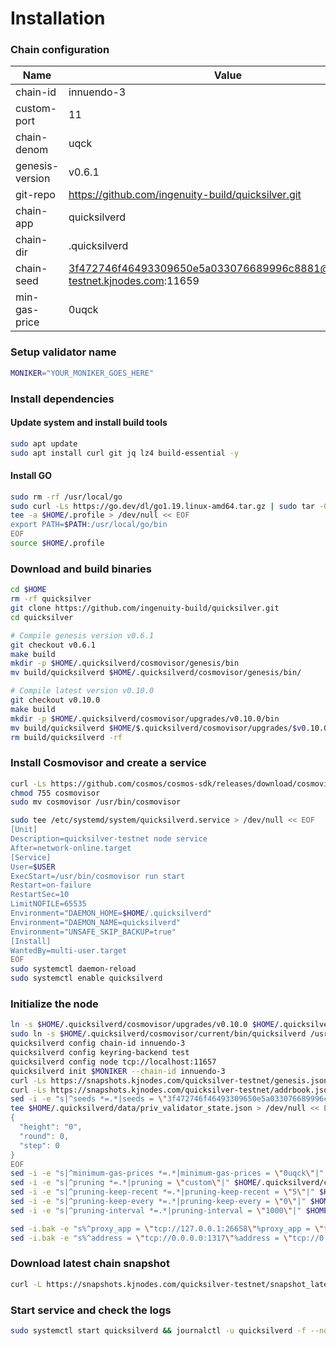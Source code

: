 # Installation

### Chain configuration

| Name              | Value                                                                |
| ----------------- | -------------------------------------------------------------------- |
| chain-id          | innuendo-3                                                          |
| custom-port       | 11                                                        |
| chain-denom       | uqck                                                       |
| genesis-version   | v0.6.1                                                   |
| git-repo          | https://github.com/ingenuity-build/quicksilver.git                                                           |
| chain-app         | quicksilverd                                                         |
| chain-dir         | .quicksilverd                                                         |
| chain-seed        | 3f472746f46493309650e5a033076689996c8881@quicksilver-testnet.kjnodes.com:11659  |
| min-gas-price     | 0uqck                                                     |


### Setup validator name

```bash
MONIKER="YOUR_MONIKER_GOES_HERE"
```

### Install dependencies

#### Update system and install build tools

```bash
sudo apt update
sudo apt install curl git jq lz4 build-essential -y
```

#### Install GO

```bash
sudo rm -rf /usr/local/go
sudo curl -Ls https://go.dev/dl/go1.19.linux-amd64.tar.gz | sudo tar -C /usr/local -xz
tee -a $HOME/.profile > /dev/null << EOF
export PATH=$PATH:/usr/local/go/bin
EOF
source $HOME/.profile
```

### Download and build binaries

```bash
cd $HOME
rm -rf quicksilver
git clone https://github.com/ingenuity-build/quicksilver.git
cd quicksilver

# Compile genesis version v0.6.1
git checkout v0.6.1
make build
mkdir -p $HOME/.quicksilverd/cosmovisor/genesis/bin
mv build/quicksilverd $HOME/.quicksilverd/cosmovisor/genesis/bin/

# Compile latest version v0.10.0
git checkout v0.10.0
make build
mkdir -p $HOME/.quicksilverd/cosmovisor/upgrades/v0.10.0/bin
mv build/quicksilverd $HOME/$.quicksilverd/cosmovisor/upgrades/$v0.10.0/bin/
rm build/quicksilverd -rf
```

### Install Cosmovisor and create a service

```bash
curl -Ls https://github.com/cosmos/cosmos-sdk/releases/download/cosmovisor%2Fv1.3.0/cosmovisor-v1.3.0-linux-amd64.tar.gz | tar xz
chmod 755 cosmovisor
sudo mv cosmovisor /usr/bin/cosmovisor

sudo tee /etc/systemd/system/quicksilverd.service > /dev/null << EOF
[Unit]
Description=quicksilver-testnet node service
After=network-online.target
[Service]
User=$USER
ExecStart=/usr/bin/cosmovisor run start
Restart=on-failure
RestartSec=10
LimitNOFILE=65535
Environment="DAEMON_HOME=$HOME/.quicksilverd"
Environment="DAEMON_NAME=quicksilverd"
Environment="UNSAFE_SKIP_BACKUP=true"
[Install]
WantedBy=multi-user.target
EOF
sudo systemctl daemon-reload
sudo systemctl enable quicksilverd
```

### Initialize the node

```bash
ln -s $HOME/.quicksilverd/cosmovisor/upgrades/v0.10.0 $HOME/.quicksilverd/cosmovisor/current
sudo ln -s $HOME/.quicksilverd/cosmovisor/current/bin/quicksilverd /usr/local/bin/quicksilverd
quicksilverd config chain-id innuendo-3
quicksilverd config keyring-backend test
quicksilverd config node tcp://localhost:11657
quicksilverd init $MONIKER --chain-id innuendo-3
curl -Ls https://snapshots.kjnodes.com/quicksilver-testnet/genesis.json > $HOME/.quicksilverd/config/genesis.json
curl -Ls https://snapshots.kjnodes.com/quicksilver-testnet/addrbook.json > $HOME/.quicksilverd/config/addrbook.json
sed -i -e "s|^seeds *=.*|seeds = \"3f472746f46493309650e5a033076689996c8881@quicksilver-testnet.rpc.kjnodes.com:11659\"|" $HOME/.quicksilverd/config/config.toml
tee $HOME/.quicksilverd/data/priv_validator_state.json > /dev/null << EOF
{
  "height": "0",
  "round": 0,
  "step": 0
}
EOF
sed -i -e "s|^minimum-gas-prices *=.*|minimum-gas-prices = \"0uqck\"|" $HOME/.quicksilverd/config/app.toml
sed -i -e "s|^pruning *=.*|pruning = \"custom\"|" $HOME/.quicksilverd/config/app.toml
sed -i -e "s|^pruning-keep-recent *=.*|pruning-keep-recent = \"5\"|" $HOME/.quicksilverd/config/app.toml
sed -i -e "s|^pruning-keep-every *=.*|pruning-keep-every = \"0\"|" $HOME/.quicksilverd/config/app.toml
sed -i -e "s|^pruning-interval *=.*|pruning-interval = \"1000\"|" $HOME/.quicksilverd/config/app.toml

sed -i.bak -e "s%^proxy_app = \"tcp://127.0.0.1:26658\"%proxy_app = \"tcp://127.0.0.1:11658\"%; s%^laddr = \"tcp://127.0.0.1:26657\"%laddr = \"tcp://127.0.0.1:11657\"%; s%^pprof_laddr = \"localhost:6060\"%pprof_laddr = \"localhost:11060\"%; s%^laddr = \"tcp://0.0.0.0:26656\"%laddr = \"tcp://0.0.0.0:11656\"%; s%^prometheus_listen_addr = \":26660\"%prometheus_listen_addr = \":11660\"%" $HOME/.quicksilverd/config/config.toml
sed -i.bak -e "s%^address = \"tcp://0.0.0.0:1317\"%address = \"tcp://0.0.0.0:11317\"%; s%^address = \":8080\"%address = \":11080\"%; s%^address = \"0.0.0.0:9090\"%address = \"0.0.0.0:11090\"%; s%^address = \"0.0.0.0:9091\"%address = \"0.0.0.0:11091\"%; s%^address = \"0.0.0.0:8545\"%address = \"0.0.0.0:11545\"%; s%^ws-address = \"0.0.0.0:8546\"%ws-address = \"0.0.0.0:11546\"%" $HOME/.quicksilverd/config/app.toml
```

### Download latest chain snapshot

```bash
curl -L https://snapshots.kjnodes.com/quicksilver-testnet/snapshot_latest.tar.lz4 | lz4 -dc - | tar -xf - -C $HOME/.quicksilverd
```

### Start service and check the logs

```bash
sudo systemctl start quicksilverd && journalctl -u quicksilverd -f --no-hostname -o cat
```

